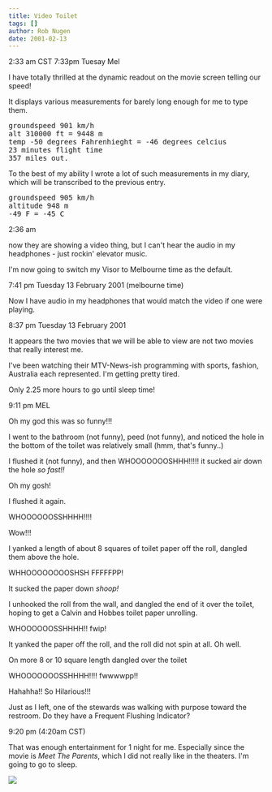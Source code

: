 ```yaml
---
title: Video Toilet
tags: []
author: Rob Nugen
date: 2001-02-13
---
```


<p class=date>2:33 am CST  7:33pm Tuesay Mel</p>

<p>I have totally thrilled at the dynamic readout on
the movie screen telling our speed!</p>

<p>It displays various measurements for barely long
enough for me to type them.</p>

<pre>
groundspeed 901 km/h 
alt 310000 ft = 9448 m
temp -50 degrees Fahrenhieght = -46 degrees celcius
23 minutes flight time 
357 miles out.
</pre>

<p>To the best of my ability I wrote a lot of such
measurements in my diary, which will be transcribed to
the previous entry.</p>

<pre>
groundspeed 905 km/h  
altitude 948 m  
-49 F = -45 C
</pre>

<p class=date>2:36 am</p>

<p>now they are showing a video thing, but I can't
hear the audio in my headphones - just rockin'
elevator music.</p>

<p>I'm now going to switch my Visor to Melbourne time
as the default.</p>

<p class=date>7:41 pm Tuesday 13 February 2001
(melbourne time)</p>

<p>Now I have audio in my headphones that would match
the video if one were playing.</p>

<p class=date>8:37 pm Tuesday 13 February 2001</p>

<p>It appears the two movies that we will be able to
view are not two movies that really interest me. </p>

<p>I've been watching their MTV-News-ish programming
with sports, fashion, Australia each represented.  I'm
getting pretty tired.</p>

<p>Only 2.25 more hours to go until sleep time!</p>

<p class=date>9:11 pm MEL</p>

<p>Oh my god this was so funny!!!</p>

<p>I went to the bathroom (not funny), peed (not
funny), and noticed the hole in the bottom of the
toilet was relatively small (hmm, that's funny..)</p>

<p>I flushed it (not funny), and then
WHOOOOOOOSHHH!!!!! it sucked air down the hole <em>so
fast!!</em></p>

<p>Oh my gosh!</p>

<p>I flushed it again.</p>

<p>WHOOOOOOSSHHHH!!!!</p>

<p>Wow!!!</p>

<p>I yanked a length of about 8 squares of toilet
paper off the roll, dangled them above the hole.</p>

<p>WHHOOOOOOOOSHSH FFFFFPP!</p>

<p>It sucked the paper down <em>shoop!</em></p>

<p>I unhooked the roll from the wall, and dangled the
end of it over the toilet, hoping to get a Calvin and
Hobbes toilet paper unrolling.</p>

<p>WHOOOOOOSSHHHH!!   fwip!</p>

<p>It yanked the paper off the roll, and the roll did
not spin at all.  Oh well.</p>

<p>On more 8 or 10 square length dangled over the
toilet</p>

<p>WHOOOOOOOSSHHHH!!!!  fwwwwpp!!</p>

<p>Hahahha!!  So Hilarious!!!</p>

<p>Just as I left, one of the stewards was walking
with purpose toward the restroom.  Do they have a
Frequent Flushing Indicator?</p>

<p class=date>9:20 pm (4:20am CST)</p>

<p>That was enough entertainment for 1 night for me. 
Especially since the movie is <em>Meet The
Parents</em>, which I did not really like in the
theaters.  I'm going to go to sleep.</p>

<p><img src="/images/rob/wL-ROB.gif"/></p>
